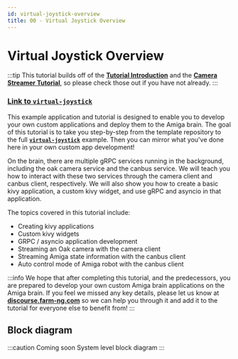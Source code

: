 ```yaml
---
id: virtual-joystick-overview
title: 00 - Virtual Joystick Overview
---
```


# Virtual Joystick Overview

:::tip
This tutorial builds off of the
[**Tutorial Introduction**](/docs/tutorials/introduction/tutorial-introduction) and the
[**Camera Streamer Tutorial**](/docs/tutorials/camera_streamer/camera-streamer-overview),
so please check those out if you have not already.
:::

### [Link to `virtual-joystick`](https://github.com/farm-ng/virtual-joystick)

This example application and tutorial is designed to enable you
to develop your own custom applications and deploy them to the
Amiga brain.
The goal of this tutorial is to take you step-by-step from the
template repository to the full
[**`virtual-joystick`**](https://github.com/farm-ng/virtual-joystick) example.
Then you can mirror what you've done here in your own custom app
development!

On the brain, there are multiple gRPC services running in the
background, including the oak camera service and the canbus
service.
We will teach you how to interact with these two services through
the camera client and canbus client, respectively.
We will also show you how to create a basic kivy application, a
custom kivy widget, and use gRPC and asyncio in that application.

The topics covered in this tutorial include:

- Creating kivy applications
- Custom kivy widgets
- GRPC / asyncio application development
- Streaming an Oak camera with the camera client
- Streaming Amiga state information with the canbus client
- Auto control mode of Amiga robot with the canbus client

:::info
We hope that after completing this tutorial, and the
predecessors, you are prepared to develop your own custom Amiga
brain applications on the Amiga brain.
If you feel we missed any key details, please let us know at
[**discourse.farm-ng.com**](https://discourse.farm-ng.com/) so we
can help you through it and add it to the tutorial for everyone
else to benefit from!
:::

## Block diagram

:::caution Coming soon
System level block diagram
:::
